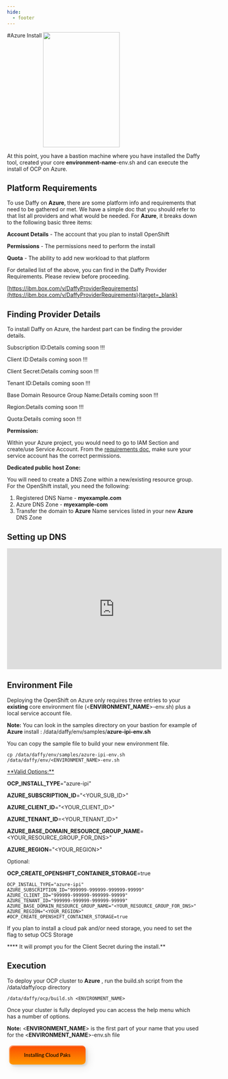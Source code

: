 ```yaml
---
hide:
  - footer
---
```

<script>
  document.title = "Deploy OCP - Azure";
</script>

#Azure Install
<img src='../images/Azure-Logo-1024x752.jpeg'   align="top" width="200"
  height="300" style = "float">

At this point, you have a bastion machine where you have installed the Daffy tool, created your core <b>environment-name</b>-env.sh and can execute the install of OCP on Azure.

## Platform Requirements

To use Daffy on **Azure**, there are some platform info and requirements that need to be gathered or met. We have a simple doc that you should refer to that list all providers and what would be needed.  For **Azure**, it breaks down to the following basic three items:

**Account Details** - The account that you plan to install OpenShift

**Permissions** - The permissions need to perform the install

**Quota** - The ability to add new workload to that platform

For detailed list of the above, you can find in the Daffy Provider Requirements. Please review before proceeding.

[https://ibm.box.com/v/DaffyProviderRequirements](https://ibm.box.com/v/DaffyProviderRequirements){target=_blank}

## Finding Provider Details

To install Daffy on Azure, the hardest part can be finding the provider details.

Subscription ID:Details coming soon !!!

Client ID:Details coming soon !!!

Client Secret:Details coming soon !!!

Tenant ID:Details coming soon !!!

Base Domain Resource Group Name:Details coming soon !!!

Region:Details coming soon !!!

Quota:Details coming soon !!!

**Permission:**

Within your Azure project, you would need to go to IAM  Section and create/use Service Account.  From the [requirements doc](https://ibm.box.com/v/DaffyProviderRequirements), make sure your service account has the correct permissions.

**Dedicated public host Zone:**

You will need to create a DNS Zone within a new/existing resource group.  For the OpenShift install, you need the following:

1. Registered DNS Name - **myexample.com**
2. Azure DNS Zone              - **myexample-com**
3. Transfer the domain to **Azure** Name services listed in your new **Azure** DNS Zone

## Setting up DNS 

<iframe width="560" height="315" src="https://www.youtube.com/embed/V8biZjrHfOM" title="YouTube video player" frameborder="0" allow="accelerometer; autoplay; clipboard-write; encrypted-media; gyroscope; picture-in-picture" allowfullscreen></iframe>

## Environment File

Deploying the OpenShift on Azure only requires three entries to your **existing** core environment file (<**ENVIRONMENT_NAME**>-env.sh) plus a local service account file.

**Note:** You can look in the samples directory on your bastion for example of **Azure** install : /data/daffy/env/samples/**azure-ipi-env.sh**

You can copy the sample file to build your new environment  file.
```
cp /data/daffy/env/samples/azure-ipi-env.sh /data/daffy/env/<ENVIRONMENT_NAME>-env.sh
```


<u>
**Valid Options:**
</u>

**OCP_INSTALL_TYPE**="azure-ipi"

**AZURE_SUBSCRIPTION_ID**="<YOUR_SUB_ID>"

**AZURE_CLIENT_ID**="<YOUR_CLIENT_ID>"

**AZURE_TENANT_ID**=<YOUR_TENANT_ID>"

**AZURE_BASE_DOMAIN_RESOURCE_GROUP_NAME**=<YOUR_RESOURCE_GROUP_FOR_DNS>"

**AZURE_REGION**="<YOUR_REGION>"

Optional:

**OCP_CREATE_OPENSHIFT_CONTAINER_STORAGE**=true

```
OCP_INSTALL_TYPE="azure-ipi"
AZURE_SUBSCRIPTION_ID="999999-999999-999999-99999"
AZURE_CLIENT_ID="999999-999999-999999-99999"
AZURE_TENANT_ID="999999-999999-999999-99999"
AZURE_BASE_DOMAIN_RESOURCE_GROUP_NAME="<YOUR_RESOURCE_GROUP_FOR_DNS>"
AZURE_REGION="<YOUR_REGION>"
#OCP_CREATE_OPENSHIFT_CONTAINER_STORAGE=true
```

If you plan to install a cloud pak and/or need storage, you need to set the flag to setup OCS Storage

**** It will prompt you for the Client Secret during the install.**

## Execution
To deploy your OCP cluster to **Azure** , run the build.sh script from the /data/daffy/ocp directory

```
/data/daffy/ocp/build.sh <ENVIRONMENT_NAME>
```

Once your cluster is fully deployed you can access the help menu which has a number of options.

**Note:** <**ENVIRONMENT_NAME**> is the first part of your name that you used for the <**ENVIRONMENT_NAME**>-env.sh file


<button onclick="location.href='../../Cloud-Paks/'" class="custom-btn btn-7">
Installing Cloud Paks</button>






<!-- PUT ANY JS OR CSS BELOW HERE-->

<style>

.frame {
  width: 90%;
  margin: 40px auto;
  text-align: center;
}
button {
  margin: 5px;
}
.custom-btn {
  width: 200px;
  height: 50px;
  color: black;
  border-radius: 10px;
  padding: 10px 25px;
  font-family: 'Lato', sans-serif;
  font-weight: 500;
  background: transparent;
  cursor: pointer;
  transition: all 0.3s ease;
  position: relative;
  display: inline-block;
   box-shadow:inset 2px 2px 2px 0px rgba(255,255,255,.5),
   7px 7px 20px 0px rgba(0,0,0,.1),
   4px 4px 5px 0px rgba(0,0,0,.1);
  outline: none;
}

/* 7 */
.btn-7 {
background: linear-gradient(0deg, rgba(255,151,0,1) 0%, rgba(251,75,2,1) 100%);
  line-height: 42px;
  padding: 0;
  border: none;
}
.btn-7 span {
  position: relative;
  display: block;
  width: 100%;
  height: 100%;
}
.btn-7:before,
.btn-7:after {
  position: absolute;
  content: "";
  right: 0;
  bottom: 0;
  background: rgba(251,75,2,1);
  box-shadow:
   -7px -7px 20px 0px rgba(255,255,255,.9),
   -4px -4px 5px 0px rgba(255,255,255,.9),
   7px 7px 20px 0px rgba(0,0,0,.2),
   4px 4px 5px 0px rgba(0,0,0,.3);
  transition: all 0.3s ease;
}
.btn-7:before{
   height: 0%;
   width: 2px;
}
.btn-7:after {
  width: 0%;
  height: 2px;
}
.btn-7:hover{
  color: rgba(251,75,2,1);
  background: transparent;
}
.btn-7:hover:before {
  height: 100%;
}
.btn-7:hover:after {
  width: 100%;
}
.btn-7 span:before,
.btn-7 span:after {
  position: absolute;
  content: "";
  left: 0;
  top: 0;
  background: rgba(251,75,2,1);
  box-shadow:
   -7px -7px 20px 0px rgba(255,255,255,.9),
   -4px -4px 5px 0px rgba(255,255,255,.9),
   7px 7px 20px 0px rgba(0,0,0,.2),
   4px 4px 5px 0px rgba(0,0,0,.3);
  transition: all 0.3s ease;
}
.btn-7 span:before {
  width: 2px;
  height: 0%;
}
.btn-7 span:after {
  height: 2px;
  width: 0%;
}
.btn-7 span:hover:before {
  height: 100%;
}
.btn-7 span:hover:after {
  width: 100%;
}
}
</style>
